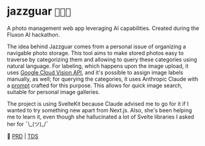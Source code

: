 # jazzguar `📸🐆🎶`

A photo management web app leveraging AI capabilities. Created during the Fluxon AI hackathon.

The idea behind Jazzguar comes from a personal issue of organizing a navigable photo storage. This tool aims to make stored photos easy to traverse by categorizing them and allowing to query these categories using natural language. For labeling, which happens upon the image upload, it uses [Google Cloud Vision API](https://cloud.google.com/vision), and it's possible to assign image labels manually, as well; for querying the categories, it uses Anthropic Claude with a [prompt](https://github.com/yugisu/jazzguar/blob/main/src/lib/server/search.ts) crafted for this purpose. This allows for quick image search, suitable for personal image galleries.

The project is using SvelteKit because Claude advised me to go for it if I wanted to try something new apart from Next.js. Also, she's been helping me to learn it, even though she hallucinated a lot of Svelte libraries I asked her for ¯\\_(ツ)\_/¯

🔗 [PRD](docs/PRD.md) | [TDS](docs/TDS.md)
